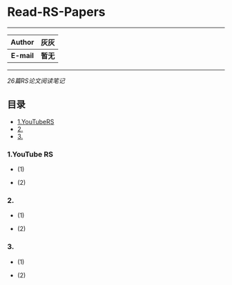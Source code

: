Read-RS-Papers
=========

****
	
| Author      | 灰灰 |
| :---------: | :-----:|
| **E-mail**  | **暂无** |

****
*26篇RS论文阅读笔记*
## 目录
* [1.YouTubeRS](#1.YouTubeRS)
* [2.](#2.)
* [3.](#3.)
### 1.YouTube RS
* (1)
     
* (2)
### 2.
* (1)
     
* (2)

### 3.
* (1)
     
* (2)
